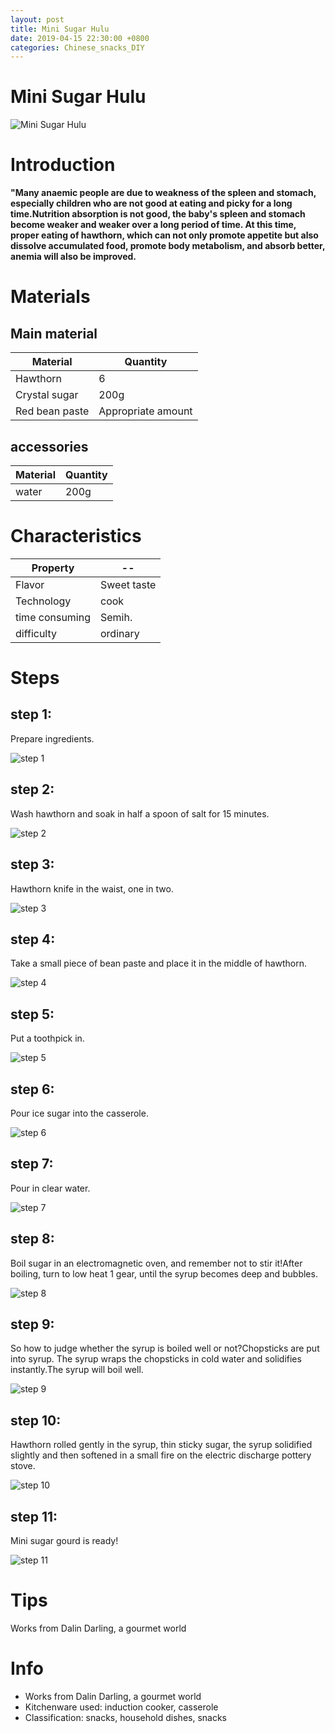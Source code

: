 ```yaml
---
layout: post
title: Mini Sugar Hulu
date: 2019-04-15 22:30:00 +0800
categories: Chinese_snacks_DIY
---
```


# Mini Sugar Hulu

![Mini Sugar Hulu]({{site.baseurl}}/img/427614/427614.jpg)

# Introduction

**"Many anaemic people are due to weakness of the spleen and stomach, especially children who are not good at eating and picky for a long time.Nutrition absorption is not good, the baby's spleen and stomach become weaker and weaker over a long period of time. At this time, proper eating of hawthorn, which can not only promote appetite but also dissolve accumulated food, promote body metabolism, and absorb better, anemia will also be improved.**

# Materials


## Main material

Material|Quantity
--|--
Hawthorn|6
Crystal sugar|200g
Red bean paste|Appropriate amount

## accessories

Material|Quantity
--|--
water|200g

# Characteristics

Property|--
--|--
Flavor|Sweet taste
Technology|cook
time consuming|Semih.
difficulty|ordinary

# Steps

## step 1:

Prepare ingredients.

![step 1]({{site.baseurl}}/img/427614/1.jpg)

## step 2:

Wash hawthorn and soak in half a spoon of salt for 15 minutes.

![step 2]({{site.baseurl}}/img/427614/2.jpg)

## step 3:

Hawthorn knife in the waist, one in two.

![step 3]({{site.baseurl}}/img/427614/3.jpg)

## step 4:

Take a small piece of bean paste and place it in the middle of hawthorn.

![step 4]({{site.baseurl}}/img/427614/4.jpg)

## step 5:

Put a toothpick in.

![step 5]({{site.baseurl}}/img/427614/5.jpg)

## step 6:

Pour ice sugar into the casserole.

![step 6]({{site.baseurl}}/img/427614/6.jpg)

## step 7:

Pour in clear water.

![step 7]({{site.baseurl}}/img/427614/7.jpg)

## step 8:

Boil sugar in an electromagnetic oven, and remember not to stir it!After boiling, turn to low heat 1 gear, until the syrup becomes deep and bubbles.

![step 8]({{site.baseurl}}/img/427614/8.jpg)

## step 9:

So how to judge whether the syrup is boiled well or not?Chopsticks are put into syrup. The syrup wraps the chopsticks in cold water and solidifies instantly.The syrup will boil well.

![step 9]({{site.baseurl}}/img/427614/9.jpg)

## step 10:

Hawthorn rolled gently in the syrup, thin sticky sugar, the syrup solidified slightly and then softened in a small fire on the electric discharge pottery stove.

![step 10]({{site.baseurl}}/img/427614/10.jpg)

## step 11:

Mini sugar gourd is ready!

![step 11]({{site.baseurl}}/img/427614/11.jpg)

# Tips

Works from Dalin Darling, a gourmet world

# Info

- Works from Dalin Darling, a gourmet world
- Kitchenware used: induction cooker, casserole
- Classification: snacks, household dishes, snacks